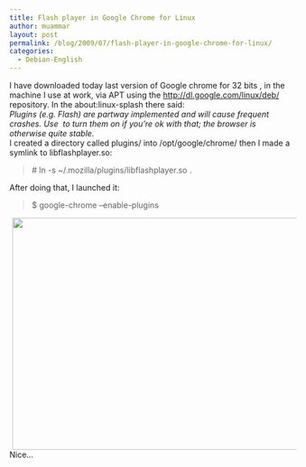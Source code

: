 ```yaml
---
title: Flash player in Google Chrome for Linux
author: muammar
layout: post
permalink: /blog/2009/07/flash-player-in-google-chrome-for-linux/
categories:
  - Debian-English
---
```

I have downloaded today last version of Google chrome for 32 bits , in the machine I use at work, via APT using the http://dl.google.com/linux/deb/ repository. In the about:linux-splash there said:  
*Plugins (e.g. Flash) are partway implemented and will cause frequent crashes. Use&nbsp;&nbsp;to turn them on if you&#8217;re ok with that; the browser is otherwise quite stable.*  
I created a directory called plugins/ into /opt/google/chrome/ then I made a symlink to libflashplayer.so:

> \# ln -s ~/.mozilla/plugins/libflashplayer.so . 

After doing that, I launched it:

> $ google-chrome &#8211;enable-plugins

<!-- s9ymdb:43 -->

<img class="serendipity_image_left" width="658" height="411" style="float: center; border: 0px; padding-left: 5px; padding-right: 5px;" src="/blog/uploads/bjorkyoutube.png" alt="" />  
Nice&#8230;